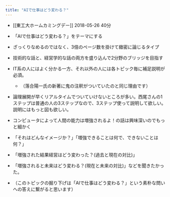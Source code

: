 ```yaml
---
title: "AIで仕事はどう変わる？"
---
```


- [[東工大ホームカミングデー]] 2018-05-26 40分
- 「AIで仕事はどう変わる？」をテーマにする
- ざっくりなめるのではなく、3倍のページ数を掛けて緻密に論じるタイプ
- 技術的な話と、経営学的な話の両方を盛り込んで2分野のブリッジを目指す

- IT系の人にはよく分かる一方、それ以外の人には各トピック毎に補足説明が必須。
    - （落合陽一氏の新著に鬼の注釈がついていたのと同じ理由です）
- 論理展開が早くリアルタイムでついていけないところが多い。西尾さんの1ステップは普通の人の3ステップなので、3ステップ使って説明して欲しい。説明にはもっと図も欲しい。
- コンピュータによって人間の能力は増強されるよ！の話は興味深いのでもっと細かく
- 「それはどんなイメージか？」「増強できることは何で、できないことは何？」
- 「増強された結果経営はどう変わった？(過去と現在の対比)」
- 「増強されると未来はどう変わる？(現在と未来の対比)」などを聞きたかった。
- （このトピックの掘り下げは「AIで仕事はどう変わる？」という素朴な問いへの答えに繋がると思います）